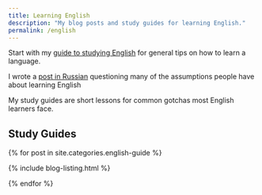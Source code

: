 ```yaml
---
title: Learning English 
description: "My blog posts and study guides for learning English."
permalink: /english
---
```


Start with my [guide to studying English](/blog/how-to-study-english) for general tips on how to learn a language.

I wrote a [post in Russian](/blog/enough-arleady-with-learning-english) questioning many of the assumptions people have about learning English

My study guides are short lessons for common gotchas most English learners face.

## Study Guides

{% for post in site.categories.english-guide %}

{% include blog-listing.html %}

{% endfor %}
